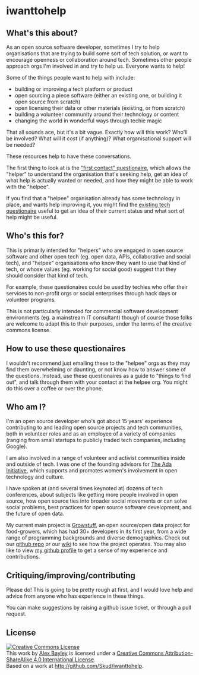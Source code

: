 iwanttohelp
===========

## What's this about?

As an open source software developer, sometimes I try to help
organisations that are trying to build some sort of tech solution, or
want to encourage openness or collaboration around tech.  Sometimes
other people approach orgs I'm involved in and try to help us.  Everyone
wants to help!

Some of the things people want to help with include:

* building or improving a tech platform or product
* open sourcing a piece software (either an existing one, or building it
  open source from scratch)
* open licensing their data or other materials (existing, or from
  scratch)
* building a volunteer community around their technology or content
* changing the world in wonderful ways through techie magic

That all sounds ace, but it's a bit vague.  Exactly how will this work?
Who'll be involved?  What will it cost (if anything)?  What
organisational support will be needed?

These resources help to have these conversations.

The first thing to look at is the ["first contact"
questionaire](firstcontact.md), which allows the "helper" to understand
the organisation that's seeking help, get an idea of what help is
actually wanted or needed, and how they might be able to work with the
"helpee".

If you find that a "helpee" organisation already has some technology in
place, and wants help improving it, you might find the [existing tech
questionaire](existingtech.md) useful to get an idea of their current
status and what sort of help might be useful.

## Who's this for?

This is primarily intended for "helpers" who are engaged in open source
software and other open tech (eg. open data, APIs, collaborative and
social tech), and "helpee" organisations who know they want to use that
kind of tech, or whose values (eg. working for social good) suggest that
they should consider that kind of tech.

For example, these questionaires could be used by techies who offer
their services to non-profit orgs or social enterprises through hack
days or volunteer programs.

This is not particularly intended for commercial software development
environments (eg. a mainstream IT consultant) though of course those
folks are welcome to adapt this to their purposes, under the terms of
the creative commons license.

## How to use these questionaires

I wouldn't recommend just emailing these to the "helpee" orgs as they
may find them overwhelming or daunting, or not know how to answer some
of the questions.  Instead, use these questionaires as a guide to
"things to find out", and talk through them with your contact at the
helpee org.  You might do this over a coffee or over the phone.

## Who am I?

I'm an open source developer who's got about 15 years' experience
contributing to and leading open source projects and tech communities,
both in volunteer roles and as an employee of a variety of
companies (ranging from small startups to publicly traded tech
companies, including Google).

I am also involved in a range of volunteer and activist communities
inside and outside of tech.  I was one of the founding advisors for [The
Ada Initiative](http://adainitiative.org/), which supports and promotes
women's involvement in open technology and culture.

I have spoken at (and several times keynoted at) dozens of tech
conferences, about subjects like getting more people involved in open
source, how open source ties into broader social movements or can solve
social problems, best practices for open source software development,
and the future of open data.

My current main project is [Growstuff](http://growstuff.org/), an open
source/open data project for food-growers, which has had 30+ developers
in its first year, from a wide range of programming backgrounds and
diverse demographics.  Check out our
[github repo](http://github.com/Growstuff/growstuff) or our
[wiki](http://wiki.growstuff.org) to see how the project operates.  You
may also like to view [my github profile](http://github.com/Skud) to get
a sense of my experience and contributions.

## Critiquing/improving/contributing

Please do!  This is going to be pretty rough at first, and I would love
help and advice from anyone who has experience in these things.

You can make suggestions by raising a github issue ticket, or through a
pull request.

## License

<a rel="license"
href="http://creativecommons.org/licenses/by-sa/4.0/deed.en_US"><img
alt="Creative Commons License" style="border-width:0"
src="http://i.creativecommons.org/l/by-sa/4.0/88x31.png" /></a><br
/>This work by <a xmlns:cc="http://creativecommons.org/ns#"
href="http://infotrope.net" property="cc:attributionName"
rel="cc:attributionURL">Alex Bayley</a> is licensed under a <a
rel="license"
href="http://creativecommons.org/licenses/by-sa/4.0/deed.en_US">Creative
Commons Attribution-ShareAlike 4.0 International License</a>.<br />Based
on a work at <a xmlns:dct="http://purl.org/dc/terms/"
href="http://github.com/Skud/iwanttohelp"
rel="dct:source">http://github.com/Skud/iwanttohelp</a>.
